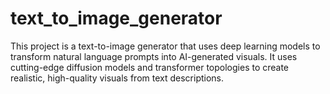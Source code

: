 # text_to_image_generator
This project is a text-to-image generator that uses deep learning models to transform natural language prompts into AI-generated visuals. It uses cutting-edge diffusion models and transformer topologies to create realistic, high-quality visuals from text descriptions.
